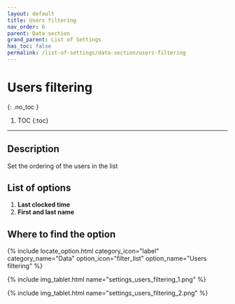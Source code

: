 ```yaml
---
layout: default
title: Users filtering
nav_order: 6
parent: Data section
grand_parent: List of Settings
has_toc: false
permalink: /list-of-settings/data-section/users-filtering
---
```


# Users filtering
{: .no_toc }

1. TOC
{:toc}

---

## Description
Set the ordering of the users in the list

## List of options
1. **Last clocked time**
1. **First and last name**

## Where to find the option
{% include locate_option.html category_icon="label" category_name="Data" option_icon="filter_list" option_name="Users filtering" %}

{% include img_tablet.html name="settings_users_filtering_1.png" %}

{% include img_tablet.html name="settings_users_filtering_2.png" %}
